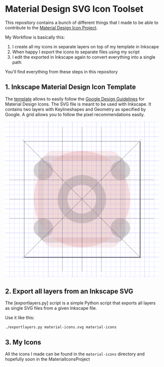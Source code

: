 # Material Design SVG Icon Toolset


This repository contains a bunch of different things that I made to be able to contribute to the
[Material Design Icon Project](https://materialdesignicons.com/).

My Workflow is basically this:

1. I create all my icons in separate layers on top of my template in Inkscape
2. When happy I export the icons to separate files using my script
3. I edit the exported in Inkscape again to convert everything into a single path

You'll find everything from these steps in this repository

## 1. Inkscape Material Design Icon Template

The [template](material-template.svg) allows to easily follow the
[Google Design Guidelines](https://www.google.de/design/spec/style/icons.html#icons-system-icons)
for Material Design Icons. The SVG file is meant to be used with Inkscape. It contains two layers with Keylineshapes
and Geometry as specified by Google. A grid allows you to follow the pixel recommendations easily.

![Screenshot](material-template.png)

## 2. Export all layers from an Inkscape SVG

The [exportlayers.py] script is a simple Python script that exports all layers as single SVG files
from a given Inkscape file.

Use it like this:

    ./exportlayers.py material-icons.svg material-icons

## 3. My Icons

All the icons I made can be found in the `material-icons` directory and hopefully soon in the
MaterialIconsProject